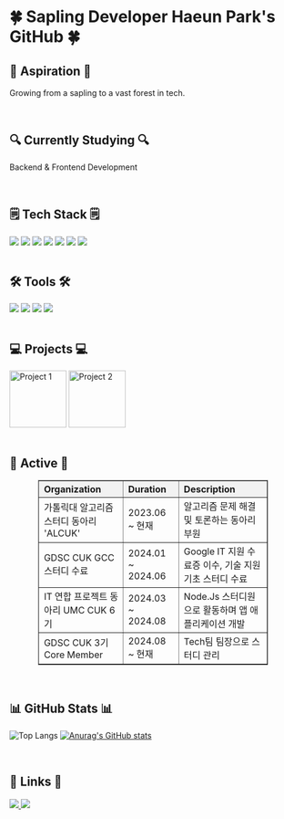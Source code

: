 <!-- [![Hits](https://hits.seeyoufarm.com/api/count/incr/badge.svg?url=https%3A%2F%2Fgithub.com%2Fzzsza)](https://hits.seeyoufarm.com) -->
<div align="left">
  <h1>🍀 Sapling Developer Haeun Park's GitHub 🍀</h1>

<h2>🌱 Aspiration 🌱</h2>
<p>Growing from a sapling to a vast forest in tech.</p>
<br>
<h2>🔍 Currently Studying 🔍</h2>
<p>Backend & Frontend Development</p>

  <br>
  <h2>🗒️ Tech Stack 🗒️</h2>
  <div>
    <img src="https://img.shields.io/badge/C%2B%2B-00599C?style=for-the-badge&logo=C%2B%2B&logoColor=white" />
    <img src="https://img.shields.io/badge/C-A8B9CC?style=for-the-badge&logo=C&logoColor=white" />
    <img src="https://img.shields.io/badge/JavaScript-F7DF1E?style=for-the-badge&logo=javascript&logoColor=black" />
    <img src="https://img.shields.io/badge/HTML5-E34F26?style=for-the-badge&logo=html5&logoColor=white" />
    <img src="https://img.shields.io/badge/CSS3-1572B6?style=for-the-badge&logo=css3&logoColor=white" />
    <img src="https://img.shields.io/badge/Node.js-5FA04E?style=for-the-badge&logo=node.js&logoColor=white" />
    <img src="https://img.shields.io/badge/MySQL-4479A1?style=for-the-badge&logo=mysql&logoColor=white" />
  </div>
  
  <br>
  
  <h2>🛠 Tools 🛠</h2>
  <div>
    <img src="https://img.shields.io/badge/git-F05033?style=for-the-badge&logo=git&logoColor=white" />
    <img src="https://img.shields.io/badge/github-181717?style=for-the-badge&logo=github&logoColor=white" />
    <img src="https://img.shields.io/badge/Notion-F3F3F3?style=for-the-badge&logo=notion&logoColor=black" />
    <img src="https://img.shields.io/badge/VSCode-2C2C32?style=for-the-badge&logo=visual-studio-code&logoColor=22ABF3" />
  </div>
  
  <br>
  
  <h2>💻 Projects 💻</h2>
  <div>
    <img src="https://github.com/user-attachments/assets/eaa91c90-a436-4130-9002-ff3630e81653" width="100px" alt="Project 1" />
    <img src="https://github.com/user-attachments/assets/053d17d0-aae6-4ac8-8669-e4616c70f11d" width="100px" alt="Project 2" />
  </div>
  
  <br>
  
  <h2>📓 Active 📓</h2>
  <div align="center">
    <table border="1" cellpadding="10" cellspacing="0" style="border-collapse: collapse; width: 80%;">
      <thead>
        <tr>
          <th style="background-color: #f2f2f2; text-align: left;">Organization</th>
          <th style="background-color: #f2f2f2; text-align: left;">Duration</th>
          <th style="background-color: #f2f2f2; text-align: left;">Description</th>
        </tr>
      </thead>
      <tbody>
         <tr>
        <td>가톨릭대 알고리즘 스터디 동아리 'ALCUK'</td>
        <td>2023.06 ~ 현재</td>
        <td>알고리즘 문제 해결 및 토론하는 동아리 부원</td>
      </tr>
      <tr>
        <td>GDSC CUK GCC 스터디 수료</td>
        <td>2024.01 ~ 2024.06</td>
        <td>Google IT 지원 수료증 이수, 기술 지원 기초 스터디 수료</td>
      </tr>
      <tr>
        <td>IT 연합 프로젝트 동아리 UMC CUK 6기</td>
        <td>2024.03 ~ 2024.08</td>
        <td>Node.Js 스터디원으로 활동하며 앱 애플리케이션 개발</td>
      </tr>
      <tr>
        <td>GDSC CUK 3기 Core Member</td>
        <td>2024.08 ~ 현재</td>
        <td>Tech팀 팀장으로 스터디 관리</td>
      </tr>
        </tr>
      </tbody>
    </table>
  </div>
  
  <br>

  <h2>📊 GitHub Stats 📊</h2>
  
![Top Langs](https://github-readme-stats.vercel.app/api/top-langs/?username=haeun9634&layout=compact) [![Anurag's GitHub stats](https://github-readme-stats.vercel.app/api?username=haeun9634&show_icons=true&theme=radical)](https://github.com/haeun9634)

<br>
  
  <h2>🔗 Links 🔗</h2>
  <div>
    <a href="https://mint10.tistory.com/" target="_blank">
      <img src="https://img.shields.io/badge/Tistory-000000?style=for-the-badge&logo=tistory&logoColor=white" />
    </a>
    <a href="mailto:haeun9634@naver.com">
      <img src="https://img.shields.io/badge/Email-03C75A?style=for-the-badge&logo=gmail&logoColor=white" />
    </a>
  </div>
</div>


<!--*haeun9634/haeun9634** is a ✨ _special_ ✨ repository because its `README.md` (this file) appears on your GitHub profile.

Here are some ideas to get you started:

- 🔭 I’m currently working on ...
- 🌱 I’m currently learning ...
- 👯 I’m looking to collaborate on ...
- 🤔 I’m looking for help with ...
- 💬 Ask me about ...
- 📫 How to reach me: ...
- 😄 Pronouns: ...
- ⚡ Fun fact: ...

![Top Langs](https://github-readme-stats.vercel.app/api/top-langs/?username=haeun9634&layout=compact)
[![Anurag's GitHub stats](https://github-readme-stats.vercel.app/api?username=haeun9634&show_icons=true&theme=radical)]
-->
